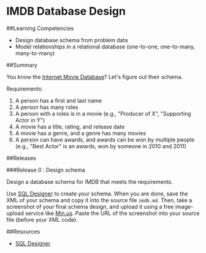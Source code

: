 # IMDB Database Design 
 
##Learning Competencies 

* Design database schema from problem data
* Model relationships in a relational database (one-to-one, one-to-many, many-to-many)

##Summary 

 You know the [Internet Movie Database](http://www.imdb.com/)?  Let's figure out their schema.

Requirements:

1. A person has a first and last name
2. A person has many roles
3. A person with a roles is in a movie (e.g., "Producer of X", "Supporting Actor in Y")
4. A movie has a title, rating, and release date
5. A movie has a genre, and a genre has many movies
6. A person can have awards, and awards can be won by multiple people (e.g., "Best Actor" is an awards, won by someone in 2010 and 2011)

##Releases

###Release 0 : Design schema

Design a database schema for IMDB that meets the requirements.

Use [SQL Designer](https://socrates.devbootcamp.com/sql.html) to create your schema.  When you are done, save the XML of your schema and copy it into the source file `imdb.md`. Then, take a screenshot of your final schema design, and upload it using a free image-upload service like [Min.us](http://minus.com).  Paste the URL of the screenshot into your source file (before your XML code). 


<!-- ##Optimize Your Learning  -->

##Resources

* [SQL Designer](https://socrates.devbootcamp.com/sql.html)
